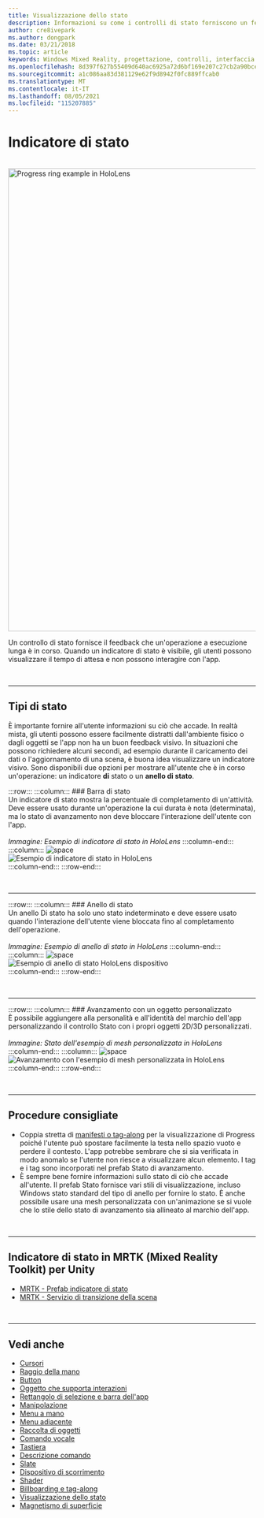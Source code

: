```yaml
---
title: Visualizzazione dello stato
description: Informazioni su come i controlli di stato forniscono un feedback all'utente che è in corso un'operazione a esecuzione lunga nelle app di realtà mista.
author: cre8ivepark
ms.author: dongpark
ms.date: 03/21/2018
ms.topic: article
keywords: Windows Mixed Reality, progettazione, controlli, interfaccia utente, ux, indicatore di stato, visore di realtà mista, visore windows di realtà mista, visore di realtà virtuale, HoloLens, MRTK, realtà mista Toolkit
ms.openlocfilehash: 8d397f627b55409d640ac6925a72d6bf169e207c27cb2a90bcee990c7a8d7683
ms.sourcegitcommit: a1c086aa83d381129e62f9d8942f0fc889ffcab0
ms.translationtype: MT
ms.contentlocale: it-IT
ms.lasthandoff: 08/05/2021
ms.locfileid: "115207885"
---
```

# <a name="progress-indicator"></a>Indicatore di stato

<br>

<img src="images/MRTK_ProgressIndicator.gif" alt="Progress ring example in HoloLens" width="940px">

Un controllo di stato fornisce il feedback che un'operazione a esecuzione lunga è in corso. Quando un indicatore di stato è visibile, gli utenti possono visualizzare il tempo di attesa e non possono interagire con l'app.

<br>

---

## <a name="types-of-progress"></a>Tipi di stato

È importante fornire all'utente informazioni su ciò che accade. In realtà mista, gli utenti possono essere facilmente distratti dall'ambiente fisico o dagli oggetti se l'app non ha un buon feedback visivo. In situazioni che possono richiedere alcuni secondi, ad esempio durante il caricamento dei dati o l'aggiornamento di una scena, è buona idea visualizzare un indicatore visivo. Sono disponibili due opzioni per mostrare all'utente che è in corso un'operazione: un indicatore **di** stato o un **anello di stato**.

:::row:::
    :::column:::
        ### <a name="progress-barbr"></a>Barra di stato<br>
        Un indicatore di stato mostra la percentuale di completamento di un'attività. Deve essere usato durante un'operazione la cui durata è nota (determinata), ma lo stato di avanzamento non deve bloccare l'interazione dell'utente con l'app.<br>
        <br>
        *Immagine: Esempio di indicatore di stato in HoloLens*
    :::column-end:::
        :::column:::
        ![space](images/spacer-20x582.png)<br>
       ![Esempio di indicatore di stato in HoloLens](images/640px-progressbar.jpg)<br>
    :::column-end:::
:::row-end:::

<br>

---

:::row:::
    :::column:::
        ### <a name="progress-ringbr"></a>Anello di stato<br>
        Un anello Di stato ha solo uno stato indeterminato e deve essere usato quando l'interazione dell'utente viene bloccata fino al completamento dell'operazione.<br>
        <br>
        *Immagine: Esempio di anello di stato in HoloLens*
    :::column-end:::
        :::column:::
        ![space](images/spacer-20x582.png)<br>
       ![Esempio di anello di stato HoloLens dispositivo](images/640px-progressring.jpg)<br>
    :::column-end:::
:::row-end:::

<br>

---

:::row:::
    :::column:::
        ### <a name="progress-with-a-custom-objectbr"></a>Avanzamento con un oggetto personalizzato<br>
        È possibile aggiungere alla personalità e all'identità del marchio dell'app personalizzando il controllo Stato con i propri oggetti 2D/3D personalizzati.<br>
        <br>
        *Immagine: Stato dell'esempio di mesh personalizzata in HoloLens*
    :::column-end:::
        :::column:::
        ![space](images/spacer-20x582.png)<br>
       ![Avanzamento con l'esempio di mesh personalizzata in HoloLens](images/640px-progresscustom.jpg)<br>
    :::column-end:::
:::row-end:::

<br>

---

## <a name="best-practices"></a>Procedure consigliate

* Coppia stretta di [manifesti o tag-along](billboarding-and-tag-along.md) per la visualizzazione di Progress poiché l'utente può spostare facilmente la testa nello spazio vuoto e perdere il contesto. L'app potrebbe sembrare che si sia verificata in modo anomalo se l'utente non riesce a visualizzare alcun elemento. I tag e i tag sono incorporati nel prefab Stato di avanzamento.
* È sempre bene fornire informazioni sullo stato di ciò che accade all'utente. Il prefab Stato fornisce vari stili di visualizzazione, incluso Windows stato standard del tipo di anello per fornire lo stato. È anche possibile usare una mesh personalizzata con un'animazione se si vuole che lo stile dello stato di avanzamento sia allineato al marchio dell'app.

<br>

---

## <a name="progress-indicator-in-mrtk-mixed-reality-toolkit-for-unity"></a>Indicatore di stato in MRTK (Mixed Reality Toolkit) per Unity

* [MRTK - Prefab indicatore di stato](https://github.com/microsoft/MixedRealityToolkit-Unity/tree/main/Assets/MRTK/SDK/Features/UX/Prefabs/ProgressIndicators)
* [MRTK - Servizio di transizione della scena](/windows/mixed-reality/mrtk-unity/features/extensions/scene-transition-service)


<br>

---

## <a name="see-also"></a>Vedi anche

* [Cursori](cursors.md)
* [Raggio della mano](point-and-commit.md)
* [Button](button.md)
* [Oggetto che supporta interazioni](interactable-object.md)
* [Rettangolo di selezione e barra dell'app](app-bar-and-bounding-box.md)
* [Manipolazione](direct-manipulation.md)
* [Menu a mano](hand-menu.md)
* [Menu adiacente](near-menu.md)
* [Raccolta di oggetti](object-collection.md)
* [Comando vocale](voice-input.md)
* [Tastiera](keyboard.md)
* [Descrizione comando](tooltip.md)
* [Slate](slate.md)
* [Dispositivo di scorrimento](slider.md)
* [Shader](shader.md)
* [Billboarding e tag-along](billboarding-and-tag-along.md)
* [Visualizzazione dello stato](progress.md)
* [Magnetismo di superficie](surface-magnetism.md)